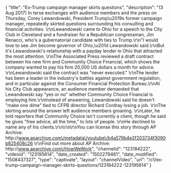 {
    "title": "Ex-Trump campaign manager skirts questions",
    "description": "(3 Aug 2017) In terse exchanges with audience members and the press on Thursday, Corey Lewandowski, President Trump\u2019s former campaign manager, repeatedly skirted questions surrounding his consulting and financial activities. \r\nLewandowski came to Ohio for a speech to the City Club in Cleveland and a fundraiser for a Republican congressman, Jim Renacci, who's a gubernatorial candidate with ties to Trump.\r\n\"I would love to see Jim become governor of Ohio,\u201d Lewandowski said.\r\nBut it's Lewandowski's relationship with a payday lender in Ohio that attracted the most attention. \r\nThe Associated Press reviewed a draft contract between his new firm and Community Choice Financial, which shows the company wanted to pay his firm 20,000 US dollars a month for advice. \r\nLewandowski said the contract was \"never executed.\" \r\nThe lender has been a leader in the industry's battles against government regulation, and in particular against the Consumer Financial Protection Bureau.\r\nAt his City Club appearance, an audience member demanded that Lewandowski say \"yes or no\" whether Community Choice Financial is employing him.\r\nInstead of answering, Lewandowski said he doesn't \"make one dime\" tied to CFPB director Richard Cordray losing a job. \r\nThe skirting around the answer left audience members groaning. \r\nLater, he told reporters that Community Choice isn't currently a client, though he said he gives \"free advice, all the time,\" to lots of people. \r\nHe declined to name any of his clients.\r\n\r\n\r\nYou can license this story through AP Archive: http:\/\/www.aparchive.com\/metadata\/youtube\/b4a579b4e2f203734f3090b825408c26 \r\nFind out more about AP Archive: http:\/\/www.aparchive.com\/HowWeWork",
    "channelid": "123184222",
    "videoid": "123195614",
    "date_created": "1502279461",
    "date_modified": "1508437327",
    "type": "captivate",
    "layout": "channelVideo",
    "url": "\/c1\/ex-trump-campaign-manager-skirts-questions\/123184222-123195614"
}